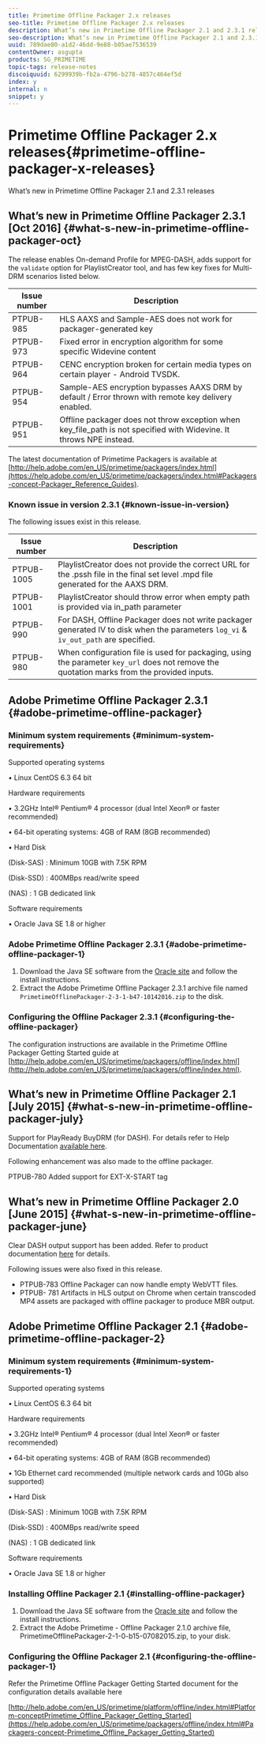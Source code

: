 ```yaml
---
title: Primetime Offline Packager 2.x releases
seo-title: Primetime Offline Packager 2.x releases
description: What’s new in Primetime Offline Packager 2.1 and 2.3.1 releases
seo-description: What’s new in Primetime Offline Packager 2.1 and 2.3.1 releases
uuid: 789dae80-a1d2-46dd-9e88-b05ae7536539
contentOwner: asgupta
products: SG_PRIMETIME
topic-tags: release-notes
discoiquuid: 6299939b-fb2a-4796-b278-4857c464ef5d
index: y
internal: n
snippet: y
---
```


# Primetime Offline Packager 2.x releases{#primetime-offline-packager-x-releases}

What’s new in Primetime Offline Packager 2.1 and 2.3.1 releases

## What’s new in Primetime Offline Packager 2.3.1 [Oct 2016]  {#what-s-new-in-primetime-offline-packager-oct}

The release enables On-demand Profile for MPEG-DASH, adds support for the `validate` option for PlaylistCreator tool, and has few key fixes for Multi-DRM scenarios listed below.

| **Issue number** |**Description** |
|---|---|
| PTPUB-985 |HLS AAXS and Sample-AES does not work for packager-generated key |
| PTPUB-973 |Fixed error in encryption algorithm for some specific Widevine content |
| PTPUB-964 |CENC encryption broken for certain media types on certain player - Android TVSDK. |
| PTPUB-954 |Sample-AES encryption bypasses AAXS DRM by default / Error thrown with remote key delivery enabled. |
| PTPUB-951 |Offline packager does not throw exception when key_file_path is not specified with Widevine. It throws NPE instead. |

The latest documentation of Primetime Packagers is available at [http://help.adobe.com/en_US/primetime/packagers/index.html](https://help.adobe.com/en_US/primetime/packagers/index.html#Packagers-concept-Packager_Reference_Guides).

### Known issue in version 2.3.1  {#known-issue-in-version}

The following issues exist in this release.

| **Issue number** |**Description** |
|---|---|
| PTPUB-1005 |PlaylistCreator does not provide the correct URL for the .pssh file in the final set level .mpd file generated for the AAXS DRM. |
| PTPUB-1001 |PlaylistCreator should throw error when empty path is provided via in_path parameter |
| PTPUB-990 |For DASH, Offline Packager does not write packager generated IV to disk when the parameters `log_vi` & `iv_out_path` are specified. |
| PTPUB-980 |When configuration file is used for packaging, using the parameter `key_url` does not remove the quotation marks from the provided inputs. |

## Adobe Primetime Offline Packager 2.3.1 {#adobe-primetime-offline-packager}

### Minimum system requirements {#minimum-system-requirements}

Supported operating systems

• Linux CentOS 6.3 64 bit

Hardware requirements

• 3.2GHz Intel® Pentium® 4 processor (dual Intel Xeon® or faster recommended)

• 64-bit operating systems: 4GB of RAM (8GB recommended)

• Hard Disk

(Disk-SAS) : Minimum 10GB with 7.5K RPM

(Disk-SSD) : 400MBps read/write speed

(NAS) : 1 GB dedicated link

Software requirements

• Oracle Java SE 1.8 or higher

### Adobe Primetime Offline Packager 2.3.1 {#adobe-primetime-offline-packager-1}

1. Download the Java SE software from the [Oracle site](http://www.oracle.com/technetwork/java/javase/downloads/index.html) and follow the install instructions.
1. Extract the Adobe Primetime Offline Packager 2.3.1 archive file named `PrimetimeOfflinePackager-2-3-1-b47-10142016.zip` to the disk.

### Configuring the Offline Packager 2.3.1 {#configuring-the-offline-packager}

The configuration instructions are available in the Primetime Offline Packager Getting Started guide at [http://help.adobe.com/en_US/primetime/packagers/offline/index.html](http://help.adobe.com/en_US/primetime/packagers/offline/index.html).

## What’s new in Primetime Offline Packager 2.1 [July 2015] {#what-s-new-in-primetime-offline-packager-july}

Support for PlayReady BuyDRM (for DASH). For details refer to Help Documentation [available here](https://help.adobe.com/en_US/primetime/packagers/offline/index.html#Packagers-concept-Primetime_Offline_Packager_Getting_Started).

Following enhancement was also made to the offline packager.

PTPUB-780 Added support for EXT-X-START tag

## What’s new in Primetime Offline Packager 2.0 [June 2015] {#what-s-new-in-primetime-offline-packager-june}

Clear DASH output support has been added. Refer to product documentation [here](https://help.adobe.com/en_US/primetime/packagers/offline/index.html#Packagers-concept-Primetime_Offline_Packager_Getting_Started) for details.

Following issues were also fixed in this release.

* PTPUB-783 Offline Packager can now handle empty WebVTT files.
* PTPUB- 781 Artifacts in HLS output on Chrome when certain transcoded MP4 assets are packaged with offline packager to produce MBR output.

## Adobe Primetime Offline Packager 2.1 {#adobe-primetime-offline-packager-2}

### Minimum system requirements {#minimum-system-requirements-1}

Supported operating systems

• Linux CentOS 6.3 64 bit

Hardware requirements

• 3.2GHz Intel® Pentium® 4 processor (dual Intel Xeon® or faster recommended)

• 64-bit operating systems: 4GB of RAM (8GB recommended)

• 1Gb Ethernet card recommended (multiple network cards and 10Gb also supported)

• Hard Disk

(Disk-SAS) : Minimum 10GB with 7.5K RPM

(Disk-SSD) : 400MBps read/write speed

(NAS) : 1 GB dedicated link

Software requirements

• Oracle Java SE 1.8 or higher

### Installing Offline Packager 2.1 {#installing-offline-packager}

1. Download the Java SE software from the [Oracle site](http://www.oracle.com/technetwork/java/javase/downloads/index.html) and follow the install instructions. 
1. Extract the Adobe Primetime - Offline Packager 2.1.0 archive file, PrimetimeOfflinePackager-2-1-0-b15-07082015.zip, to your disk.

### Configuring the Offline Packager 2.1 {#configuring-the-offline-packager-1}

Refer the Primetime Offline Packager Getting Started document for the configuration details available here

[http://help.adobe.com/en_US/primetime/platform/offline/index.html#Platform-conceptPrimetime_Offline_Packager_Getting_Started](https://help.adobe.com/en_US/primetime/packagers/offline/index.html#Packagers-concept-Primetime_Offline_Packager_Getting_Started)
